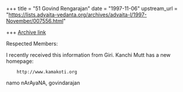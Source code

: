 +++
title = "51 Govind Rengarajan"
date = "1997-11-06"
upstream_url = "https://lists.advaita-vedanta.org/archives/advaita-l/1997-November/007556.html"

+++
[Archive link](https://lists.advaita-vedanta.org/archives/advaita-l/1997-November/007556.html)

Respected Members:

I recently received this information from Giri. Kanchi Mutt has a
new homepage:

        http://www.kamakoti.org

namo nArAyaNA,
govindarajan

